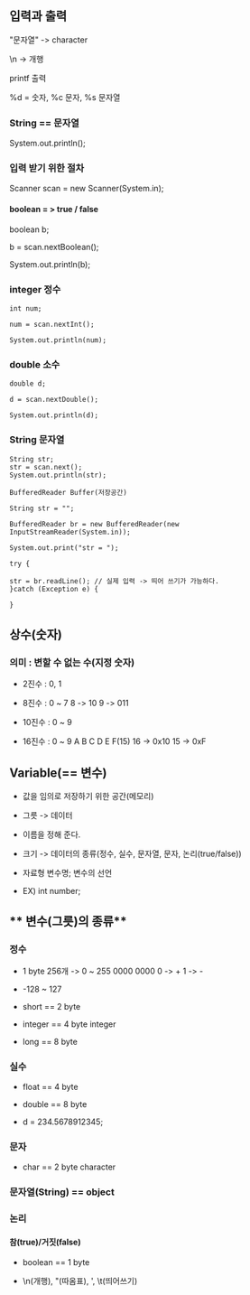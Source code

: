 ## 입력과 출력

"문자열"  -> character

\n -> 개행

printf 출력

%d = 숫자, %c 문자, %s 문자열

### String == 문자열

System.out.println();

### 입력 받기 위한 절차

Scanner scan = new Scanner(System.in); 

#### boolean = > true / false

boolean b;

b = scan.nextBoolean();

System.out.println(b);



### integer 정수
```
int num;

num = scan.nextInt();

System.out.println(num);
```


### double 소수
```
double d;

d = scan.nextDouble();

System.out.println(d);
```


### String 문자열
```
String str;
str = scan.next();
System.out.println(str);
```

```
BufferedReader Buffer(저장공간)

String str = "";

BufferedReader br = new BufferedReader(new InputStreamReader(System.in));

System.out.print("str = ");

try {

str = br.readLine(); // 실제 입력 -> 띄어 쓰기가 가능하다.
}catch (Exception e) {

}
```

## 상수(숫자) 
### 의미 : 변할 수 없는 수(지정 숫자) ###

- 2진수 : 0, 1

- 8진수 : 0 ~ 7 8 -> 10 9 -> 011

- 10진수 : 0 ~ 9

- 16진수 : 0 ~ 9 A B C D E F(15) 16 -> 0x10 15 -> 0xF


## **Variable(== 변수)**

- 값을 임의로 저장하기 위한 공간(메모리)

- 그릇 -> 데이터

- 이름을 정해 준다.

- 크기 -> 데이터의 종류(정수, 실수, 문자열, 문자, 논리(true/false))

- 자료형 변수명; 변수의 선언

- EX) int number;



## ** 변수(그릇)의 종류**
### 정수
- 1 byte 256개 -> 0 ~ 255 0000 0000 0 -> + 1 -> -
- -128 ~ 127

- short == 2 byte

- integer == 4 byte integer

- long ==  8 byte

### 실수

- float == 4 byte

- double == 8 byte

- d = 234.5678912345;

### 문자

- char == 2 byte character

### 문자열(String) == object


### 논리 
#### 참(true)/거짓(false)

- boolean == 1 byte

- \n(개행), \"(따옴표), \', \t(띄어쓰기)
